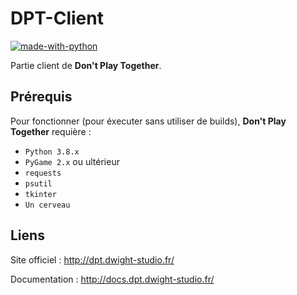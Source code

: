 # DPT-Client
[![made-with-python](https://img.shields.io/badge/Made%20with-Python-1f425f.svg)](https://www.python.org/)

Partie client de **Don't Play Together**.

## Prérequis
Pour fonctionner (pour éxecuter sans utiliser de builds), **Don't Play Together** requière :
* `Python 3.8.x`
* `PyGame 2.x` ou ultérieur
* `requests`
* `psutil`
* `tkinter`
* `Un cerveau`

## Liens
Site officiel : http://dpt.dwight-studio.fr/

Documentation : http://docs.dpt.dwight-studio.fr/
